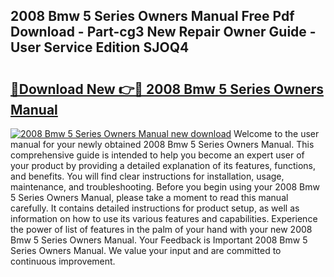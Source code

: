 ## 2008 Bmw 5 Series Owners Manual Free Pdf Download - Part-cg3 New Repair Owner Guide - User Service Edition SJOQ4

# <h2><a href="http://bc11057.oget.top/?id=2008+Bmw+5+Series+Owners+Manual">🔗Download New 👉🔴 2008 Bmw 5 Series Owners Manual</a></h2>

[![2008 Bmw 5 Series Owners Manual new download](https://i.imgur.com/5g1atiW.png)](http://bc11057.oget.top/?id=2008+Bmw+5+Series+Owners+Manual)
Welcome to the user manual for your newly obtained 2008 Bmw 5 Series Owners Manual. This comprehensive guide is intended to help you become an expert user of your product by providing a detailed explanation of its features, functions, and benefits. You will find clear instructions for installation, usage, maintenance, and troubleshooting. Before you begin using your 2008 Bmw 5 Series Owners Manual, please take a moment to read this manual carefully. It contains detailed instructions for product setup, as well as information on how to use its various features and capabilities. Experience the power of list of features in the palm of your hand with your new 2008 Bmw 5 Series Owners Manual. Your Feedback is Important 2008 Bmw 5 Series Owners Manual. We value your input and are committed to continuous improvement.
